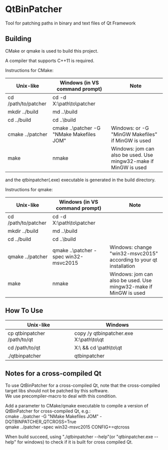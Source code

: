 # QtBinPatcher
Tool for patching paths in binary and text files of Qt Framework

## Building
CMake or qmake is used to build this project.

A compiler that supports C++11 is required.

Instructions for CMake:


| Unix-like           | Windows (in VS command prompt)            | Note                                                              |
|---------------------|-------------------------------------------|-------------------------------------------------------------------|
| cd /path/to/patcher | cd -d X:\path\to\patcher                  |                                                                   |
| mkdir ../build      | md ..\build                               |                                                                   |
| cd ../build         | cd ..\build                               |                                                                   |
| cmake ../patcher    | cmake ..\patcher -G "NMake Makefiles JOM" | Windows: or -G "MinGW Makefiles" if MinGW is used                 |
| make                | nmake                                     | Windows: jom can also be used. Use mingw32-make if MinGW is used  |

and the qtbinpatcher(.exe) executable is generated in the build directory.

Instructions for qmake:

| Unix-like           | Windows (in VS command prompt)        | Note                                                               |
|---------------------|---------------------------------------|--------------------------------------------------------------------|
| cd /path/to/patcher | cd -d X:\path\to\patcher              |                                                                    |
| mkdir ../build      | md ..\build                           |                                                                    |
| cd ../build         | cd ..\build                           |                                                                    |
| qmake ../patcher    | qmake ..\patcher -spec win32-msvc2015 | Windows: change "win32-msvc2015" according to your qt installation |
| make                | nmake                                 | Windows: jom can also be used. Use mingw32-make if MinGW is used   |

## How To Use

| Unix-like                   | Windows                                 |
|-----------------------------|-----------------------------------------|
| cp qtbinpatcher /path/to/qt | copy /y qtbinpatcher.exe X:\path\to\qt  |
| cd /path/to/qt              | X:\ && cd \path\to\qt                   |
| ./qtbinpatcher              | qtbinpatcher                            |

## Notes for a cross-compiled Qt

To use QtBinPatcher for a cross-compiled Qt, note that the cross-compiled target libs should not be patched by this software.  
We use precompiler-macro to deal with this condition.

Add a parameter to CMake/qmake executable to compile a version of QtBinPatcher for cross-compiled Qt, e.g.:  
cmake ../patcher -G "NMake Makefiles JOM" -DQTBINPATCHER_QTCROSS=True  
qmake ../patcher -spec win32-msvc2015 CONFIG+=qtcross  

When build succeed, using "./qtbinpatcher --help"(or "qtbinpatcher.exe --help" for windows) to check if it is built for cross compiled Qt.
